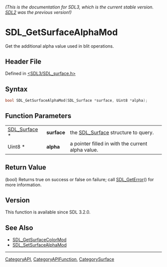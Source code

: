 ###### (This is the documentation for SDL3, which is the current stable version. [SDL2](https://wiki.libsdl.org/SDL2/) was the previous version!)
# SDL_GetSurfaceAlphaMod

Get the additional alpha value used in blit operations.

## Header File

Defined in [<SDL3/SDL_surface.h>](https://github.com/libsdl-org/SDL/blob/main/include/SDL3/SDL_surface.h)

## Syntax

```c
bool SDL_GetSurfaceAlphaMod(SDL_Surface *surface, Uint8 *alpha);
```

## Function Parameters

|                              |             |                                                    |
| ---------------------------- | ----------- | -------------------------------------------------- |
| [SDL_Surface](SDL_Surface) * | **surface** | the [SDL_Surface](SDL_Surface) structure to query. |
| Uint8 *                      | **alpha**   | a pointer filled in with the current alpha value.  |

## Return Value

(bool) Returns true on success or false on failure; call
[SDL_GetError](SDL_GetError)() for more information.

## Version

This function is available since SDL 3.2.0.

## See Also

- [SDL_GetSurfaceColorMod](SDL_GetSurfaceColorMod)
- [SDL_SetSurfaceAlphaMod](SDL_SetSurfaceAlphaMod)

----
[CategoryAPI](CategoryAPI), [CategoryAPIFunction](CategoryAPIFunction), [CategorySurface](CategorySurface)

